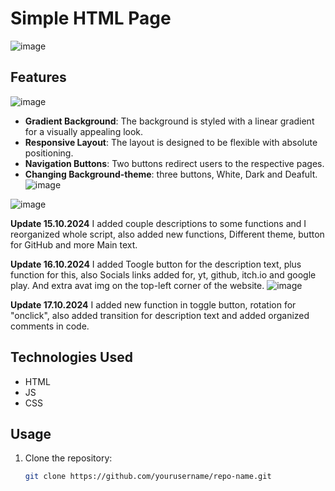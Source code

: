 # Simple HTML Page

![image](https://github.com/user-attachments/assets/59aac965-f5b9-4245-aa37-2b2ac70bc4c5)

## Features

 ![image](https://github.com/user-attachments/assets/0afe9f5e-862e-48bb-aac9-0478911e67a2)

- **Gradient Background**: The background is styled with a linear gradient for a visually appealing look.
- **Responsive Layout**: The layout is designed to be flexible with absolute positioning.
- **Navigation Buttons**: Two buttons redirect users to the respective pages.
- **Changing Background-theme**: three buttons, White, Dark and Deafult.
![image](https://github.com/user-attachments/assets/b5f76092-d0e6-47e5-a10a-c78d25d28efc)

![image](https://github.com/user-attachments/assets/f66afd9e-35a2-46d4-8252-69a295908fef)

**Update 15.10.2024** I added couple descriptions to some functions and I reorganized whole script, also added new functions,
Different theme, button for GitHub and more Main text.

**Update 16.10.2024** I added Toogle button for the description text, plus function for this, also Socials links added for, yt, github, itch.io and google play. And extra avat img on the top-left corner of the website.
![image](https://github.com/user-attachments/assets/74c8cc51-dc3f-43ea-a261-148c3e18b288)

**Update 17.10.2024** I added new function in toggle button, rotation for "onclick", also added transition for description text and added organized comments in code.

 
## Technologies Used

- HTML
- JS
- CSS

## Usage

1. Clone the repository:
   ```bash
   git clone https://github.com/yourusername/repo-name.git
